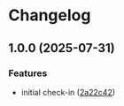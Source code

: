 # Changelog

## 1.0.0 (2025-07-31)


### Features

* initial check-in ([2a22c42](https://github.com/osanderson/jsonshape/commit/2a22c4278ab2fa7827c9ead73a380212186915f6))
